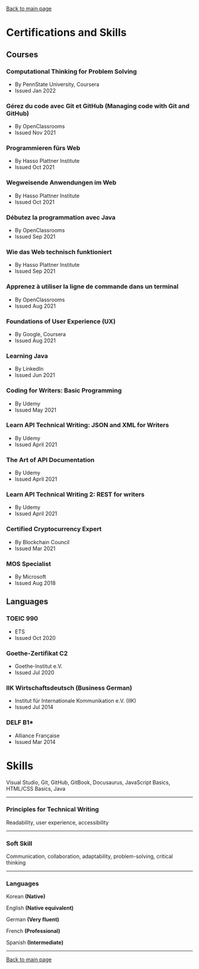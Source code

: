 [Back to main page](./../README.md)

# Certifications and Skills

## Courses

### Computational Thinking for Problem Solving
* By PennState University, Coursera
* Issued Jan 2022 

### Gérez du code avec Git et GitHub (Managing code with Git and GitHub)
* By OpenClassrooms
* Issued Nov 2021 

### Programmieren fürs Web
* By Hasso Plattner Institute 
* Issued Oct 2021

### Wegweisende Anwendungen im Web
* By Hasso Plattner Institute 
* Issued Oct 2021

### Débutez la programmation avec Java
* By OpenClassrooms
* Issued Sep 2021

### Wie das Web technisch funktioniert
* By Hasso Plattner Institute 
* Issued Sep 2021

### Apprenez à utiliser la ligne de commande dans un terminal
* By OpenClassrooms
* Issued Aug 2021

### Foundations of User Experience (UX)
* By Google, Coursera
* Issued Aug 2021

### Learning Java
* By LinkedIn
* Issued Jun 2021

### Coding for Writers: Basic Programming
* By Udemy
* Issued May 2021

### Learn API Technical Writing: JSON and XML for Writers
* By Udemy
* Issued April 2021

### The Art of API Documentation
* By Udemy
* Issued April 2021

### Learn API Technical Writing 2: REST for writers
* By Udemy
* Issued April 2021

### Certified Cryptocurrency Expert
* By Blockchain Council
* Issued Mar 2021

### MOS Specialist
* By Microsoft
* Issued Aug 2018

## Languages

### TOEIC 990
* ETS
* Issued Oct 2020

### Goethe-Zertifikat C2
* Goethe-Institut e.V.
* Issued Jul 2020

### IIK Wirtschaftsdeutsch (Business German)
* Institut für Internationale Kommunikation e.V. (IIK)
* Issued Jul 2014

### DELF B1* 
* Alliance Française
* Issued Mar 2014


# Skills
Visual Studio, Git, GitHub, GitBook, Docusaurus, JavaScript Basics, HTML/CSS Basics, Java


---

### Principles for Technical Writing
Readability, user experience, accessibility


---

### Soft Skill
Communication, collaboration, adaptability, problem-solving, critical thinking

---

### Languages
Korean **(Native)**

English **(Native equivalent)**

German **(Very fluent)**

French **(Professional)**

Spanish **(Intermediate)**

---

[Back to main page](./../README.md)
